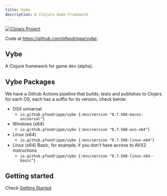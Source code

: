 ```yaml
---
title: Vybe
description: A Clojure Game Framework
---
```


[![Clojars Project](https://img.shields.io/clojars/v/io.github.pfeodrippe/vybe.svg)](https://clojars.org/io.github.pfeodrippe/vybe)

Code at <https://github.com/pfeodrippe/vybe>.

## Vybe

A Clojure framework for game dev (alpha).

## Vybe Packages

We have a Github Actions pipeline that builds, tests and publishes to Clojars
for each OS, each has a suffix for its version, check below:

- OSX universal
    - `io.github.pfeodrippe/vybe {:mvn/version "0.7.568-macos-universal"}`
- Windows (x64)
    - `io.github.pfeodrippe/vybe {:mvn/version "0.7.568-win-x64"}`
- Linux (x64)
    - `io.github.pfeodrippe/vybe {:mvn/version "0.7.568-linux-x64"}`
- Linux (x64) Basic, for example, if you don't have access to AVX2 instructions
    - `io.github.pfeodrippe/vybe {:mvn/version "0.7.568-linux-x64--basic"}`

## Getting started

Check [Getting Started](getting-started.md).
